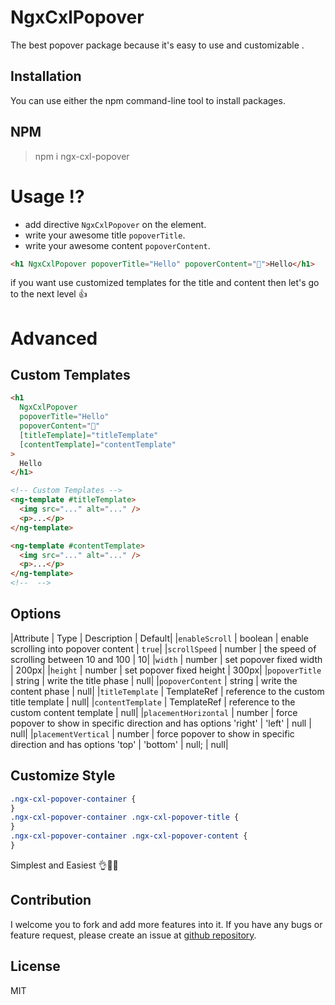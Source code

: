 # NgxCxlPopover

<!--
[![npm version](https://badge.fury.io/js/tape-slider.svg)](https://badge.fury.io/js/tape-slider) -->

The best popover package because it's easy to use and customizable .

## Installation

You can use either the npm command-line tool to install packages.

## NPM

> npm i ngx-cxl-popover

# Usage ⁉

- add directive `NgxCxlPopover` on the element.
- write your awesome title `popoverTitle`.
- write your awesome content `popoverContent`.

```html
<h1 NgxCxlPopover popoverTitle="Hello" popoverContent="👋">Hello</h1>
```

if you want use customized templates for the title and content then let's go to the next level 👍

# Advanced

## Custom Templates

```html
<h1
  NgxCxlPopover
  popoverTitle="Hello"
  popoverContent="👋"
  [titleTemplate]="titleTemplate"
  [contentTemplate]="contentTemplate"
>
  Hello
</h1>

<!-- Custom Templates -->
<ng-template #titleTemplate>
  <img src="..." alt="..." />
  <p>...</p>
</ng-template>

<ng-template #contentTemplate>
  <img src="..." alt="..." />
  <p>...</p>
</ng-template>
<!--  -->
```

## Options

|Attribute | Type | Description | Default|
|`enableScroll` | boolean | enable scrolling into popover content | `true`|
|`scrollSpeed` | number | the speed of scrolling between 10 and 100 | 10|
|`width` | number | set popover fixed width | 200px|
|`height` | number | set popover fixed height | 300px|
|`popoverTitle` | string | write the title phase | null|
|`popoverContent` | string | write the content phase | null|
|`titleTemplate` | TemplateRef | reference to the custom title template | null|
|`contentTemplate` | TemplateRef | reference to the custom content template | null|
|`placementHorizontal` | number | force popover to show in specific direction and has options 'right' | 'left' | null | null|
|`placementVertical` | number | force popover to show in specific direction and has options 'top' | 'bottom' | null; | null|

## Customize Style

```css
.ngx-cxl-popover-container {
}
.ngx-cxl-popover-container .ngx-cxl-popover-title {
}
.ngx-cxl-popover-container .ngx-cxl-popover-content {
}
```

Simplest and Easiest 👌💖👏

## Contribution

I welcome you to fork and add more features into it. If you have any bugs or feature request, please create an issue at [github repository](https://github.com/mahmoudshahin1111/ngx-cxl-popover/issues).

## License

MIT
